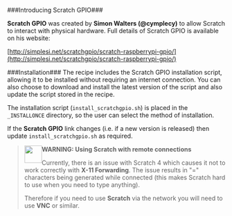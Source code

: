 ###Introducing Scratch GPIO###

**Scratch GPIO** was created by **Simon Walters (@cymplecy)** to allow Scratch to interact with physical hardware.  Full details of Scratch GPIO is available on his website:

[http://simplesi.net/scratchgpio/scratch-raspberrypi-gpio/](http://simplesi.net/scratchgpio/scratch-raspberrypi-gpio/)

###Installation###
The recipe includes the Scratch GPIO installation script, allowing it to be installed without requiring an internet connection.  You can also choose to download and install the latest version of the script and also update the script stored in the recipe.

The installation script (`install_scratchgpio.sh`) is placed in the `_INSTALLONCE` directory, so the user can select the method of installation.

If the **Scratch GPIO** link changes (i.e. if a new version is released) then update `install_scratchgpio.sh` as required.

> <img style="float:left" src="IMG_SRC/warn.png" height=40/>
> <b>WARNING: Using Scratch with remote connections </b>
> 
> Currently, there is an issue with Scratch 4 which causes it not to work correctly with **X-11 Forwarding**.  The issue results in "=" characters being generated while connected (this makes Scratch hard to use when you need to type anything).
> 
> Therefore if you need to use **Scratch** via the network you will need to use **VNC** or similar.

